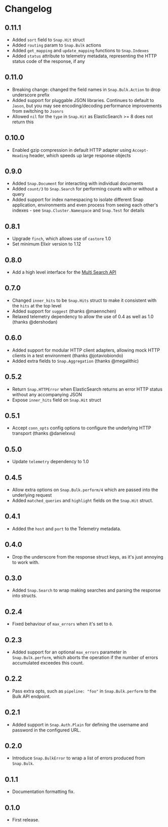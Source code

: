# Changelog

## 0.11.1

- Added `sort` field to `Snap.Hit` struct
- Added `routing` param to `Snap.Bulk` actions
- Added `get_mapping` and `update_mapping` functions to `Snap.Indexes`
- Added `status` attribute to telemetry metadata, representing the HTTP status code of the response, if any

## 0.11.0

- Breaking change: changed the field names in `Snap.Bulk.Action` to drop underscore prefix
- Added support for pluggable JSON libraries. Continues to default to `Jason`, but you may see encoding/decoding performance improvements from switching to `Jsonrs`
- Allowed `nil` for the `type` in `Snap.Hit` as ElasticSearch >= 8 does not return this

## 0.10.0

- Enabled gzip compression in default HTTP adapter using `Accept-Heading` header, which speeds up large response objects

## 0.9.0

- Added `Snap.Document` for interacting with individual documents
- Added `count/3` to `Snap.Search` for performing counts with or without a query
- Added support for index namespacing to isolate different Snap application, environments and even process from seeing each other's indexes - see `Snap.Cluster.Namespace` and `Snap.Test` for details

## 0.8.1

- Upgrade `finch`, which allows use of `castore` 1.0
- Set minimum Elixir version to 1.12

## 0.8.0

- Add a high level interface for the [Multi Search API](https://www.elastic.co/guide/en/elasticsearch/reference/current/search-multi-search.html)

## 0.7.0

- Changed `inner_hits` to be `Snap.Hits` struct to make it consistent with the `hits` at the top level
- Added support for `suggest` (thanks @maennchen)
- Relaxed telemetry dependency to allow the use of 0.4 as well as 1.0 (thanks @dershodan)

## 0.6.0

- Added support for modular HTTP client adapters, allowing mock HTTP clients in a test environment (thanks @jotaviobiondo)
- Added extra fields to `Snap.Aggregation` (thanks @megalithic)

## 0.5.2

- Return `Snap.HTTPError` when ElasticSearch returns an error HTTP status
  without any accompanying JSON
- Expose `inner_hits` field on `Snap.Hit` struct

## 0.5.1

- Accept `conn_opts` config options to configure the underlying HTTP transport
  (thanks @danielxvu)

## 0.5.0

- Update `telemetry` dependency to 1.0

## 0.4.5

- Allow extra options on `Snap.Bulk.perform/4` which are passed into the underlying request
- Added `matched_queries` and `highlight` fields on the `Snap.Hit` struct.

## 0.4.1

- Added the `host` and `port` to the Telemetry metadata.

## 0.4.0

- Drop the underscore from the response struct keys, as it's just annoying to
  work with.

## 0.3.0

- Added `Snap.Search` to wrap making searches and parsing the response into
  structs.

## 0.2.4

- Fixed behaviour of `max_errors` when it's set to `0`.

## 0.2.3

- Added support for an optional `max_errors` parameter in
  `Snap.Bulk.perform`, which aborts the operation if the number of errors
  accumulated exceedes this count.

## 0.2.2

- Pass extra opts, such as `pipeline: "foo"` in `Snap.Bulk.perform` to the
  Bulk API endpoint.

## 0.2.1

- Added support in `Snap.Auth.Plain` for defining the username and password in
  the configured URL.

## 0.2.0

- Introduce `Snap.BulkError` to wrap a list of errors produced from
  `Snap.Bulk`.

## 0.1.1

- Documentation formatting fix.

## 0.1.0

- First release.
